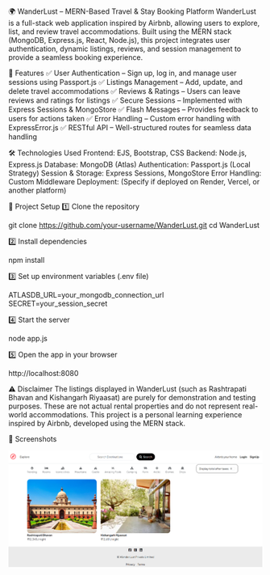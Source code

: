 🌍 WanderLust – MERN-Based Travel & Stay Booking Platform
WanderLust is a full-stack web application inspired by Airbnb, allowing users to explore, list, and review travel accommodations. Built using the MERN stack (MongoDB, Express.js, React, Node.js), this project integrates user authentication, dynamic listings, reviews, and session management to provide a seamless booking experience.

🚀 Features
✅ User Authentication – Sign up, log in, and manage user sessions using Passport.js
✅ Listings Management – Add, update, and delete travel accommodations
✅ Reviews & Ratings – Users can leave reviews and ratings for listings
✅ Secure Sessions – Implemented with Express Sessions & MongoStore
✅ Flash Messages – Provides feedback to users for actions taken
✅ Error Handling – Custom error handling with ExpressError.js
✅ RESTful API – Well-structured routes for seamless data handling

🛠️ Technologies Used
Frontend: EJS, Bootstrap, CSS
Backend: Node.js, Express.js
Database: MongoDB (Atlas)
Authentication: Passport.js (Local Strategy)
Session & Storage: Express Sessions, MongoStore
Error Handling: Custom Middleware
Deployment: (Specify if deployed on Render, Vercel, or another platform)

📂 Project Setup
1️⃣ Clone the repository

git clone https://github.com/your-username/WanderLust.git
cd WanderLust

2️⃣ Install dependencies

npm install

3️⃣ Set up environment variables (.env file)

ATLASDB_URL=your_mongodb_connection_url
SECRET=your_session_secret

4️⃣ Start the server

node app.js

5️⃣ Open the app in your browser

http://localhost:8080

⚠️ Disclaimer
The listings displayed in WanderLust (such as Rashtrapati Bhavan and Kishangarh Riyaasat) are purely for demonstration and testing purposes. These are not actual rental properties and do not represent real-world accommodations. This project is a personal learning experience inspired by Airbnb, developed using the MERN stack.

📸 Screenshots

![image alt](https://github.com/daksha9300raw/WanderLust/blob/a59aee526e06eff1f07f0bfec67b492840e50489/Screenshot%202025-02-12%20175514.png)
